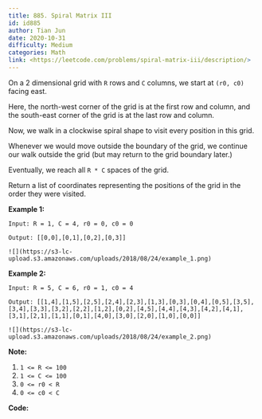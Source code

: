```yaml
---
title: 885. Spiral Matrix III
id: id885
author: Tian Jun
date: 2020-10-31
difficulty: Medium
categories: Math
link: <https://leetcode.com/problems/spiral-matrix-iii/description/>
---
```


On a 2 dimensional grid with `R` rows and `C` columns, we start at `(r0, c0)`
facing east.

Here, the north-west corner of the grid is at the first row and column, and
the south-east corner of the grid is at the last row and column.

Now, we walk in a clockwise spiral shape to visit every position in this grid.

Whenever we would move outside the boundary of the grid, we continue our walk
outside the grid (but may return to the grid boundary later.)

Eventually, we reach all `R * C` spaces of the grid.

Return a list of coordinates representing the positions of the grid in the
order they were visited.



**Example 1:**
            
	Input: R = 1, C = 4, r0 = 0, c0 = 0    
	Output: [[0,0],[0,1],[0,2],[0,3]]        ![](https://s3-lc-upload.s3.amazonaws.com/uploads/2018/08/24/example_1.png)    



**Example 2:**
            
	Input: R = 5, C = 6, r0 = 1, c0 = 4    
	Output: [[1,4],[1,5],[2,5],[2,4],[2,3],[1,3],[0,3],[0,4],[0,5],[3,5],[3,4],[3,3],[3,2],[2,2],[1,2],[0,2],[4,5],[4,4],[4,3],[4,2],[4,1],[3,1],[2,1],[1,1],[0,1],[4,0],[3,0],[2,0],[1,0],[0,0]]        ![](https://s3-lc-upload.s3.amazonaws.com/uploads/2018/08/24/example_2.png)    



**Note:**

  1. `1 <= R <= 100`
  2. `1 <= C <= 100`
  3. `0 <= r0 < R`
  4. `0 <= c0 < C`


**Code:**
